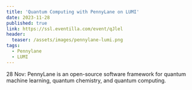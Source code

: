 ```yaml
---
title: 'Quantum Computing with PennyLane on LUMI'
date: 2023-11-28
published: true
link: https://ssl.eventilla.com/event/qJlel
header:
  teaser: /assets/images/pennylane-lumi.png
tags:
  - Pennylane
  - LUMI
---
```

28 Nov: PennyLane is an open-source software framework for quantum machine learning, quantum chemistry, and quantum computing.
